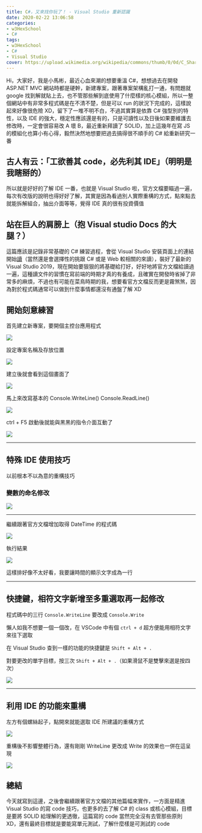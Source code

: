 ```yaml
---
title: C#，又來找你玩了！ - Visual Studio 重新認識
date: 2020-02-22 13:06:58
categories:
- w3HexSchool
- C#
tags:
- w3HexSchool
- C#
- Visual Studio
cover: https://upload.wikimedia.org/wikipedia/commons/thumb/0/0d/C_Sharp_wordmark.svg/225px-C_Sharp_wordmark.svg.png
---
```


Hi，大家好，我是小馬彬，最近心血來潮的想要重溫 C#，想想過去在開發 ASP.NET MVC 網站時都是硬幹，新建專案，跟著專案架構亂打一通，有問題就 google 找到解就貼上去，也不管那些解到底使用了什麼樣的核心模組，所以一整個網站中有非常多程式碼是在不清不楚，但是可以 run 的狀況下完成的，這樣說起來好像很危險 XD，留下了一堆不明不白，不過其實算是依靠 C# 強型別的特性，以及 IDE 的強大，穩定性應該還是有的，只是可讀性以及日後如果要維護去修改時，一定會很容易改 A 壞 B，最近重新拜讀了 SOLID，加上這幾年在寫 JS 的模組化也算小有心得，毅然決然地想要把過去搞得很不順手的 C# 給重新研究一番

## 古人有云：「工欲善其 code，必先利其 IDE」（明明是我瞎掰的）

所以就是好好的了解 IDE 一番，也就是 Visual Studio 啦，官方文檔要瞄過一遍，每次有改版的說明也得好好了解，其實是因為看過別人實際重構的方式，點來點去就能拆解組合，抽出介面等等，覺得 IDE 真的很有投資價值

## 站在巨人的肩膀上（抱 Visual studio Docs 的大腿？）

這篇應該是記錄非常基礎的 C# 練習過程，會從 Visual Studio 安裝頁面上的連結開始[讀](https://docs.microsoft.com/en-us/visualstudio/get-started/visual-studio-ide?view=vs-2019)（當然還是會選擇性的挑跟 C# 或是 Web 較相關的來讀），裝好了最新的 Visual Studio 2019，現在開始要狠狠的將基礎給打好，好好地將官方文檔給讀過一遍，這種讀文件的習慣在寫前端的時期才真的有養成，且確實在開發時省掉了非常多的麻煩，不過也有可能在菜鳥時期的我，想要看官方文檔反而更是霧煞煞，因為對於程式碼通常可以做到什麼事情都還沒有通盤了解 XD

## 開始刻意練習

首先建立新專案，要開個主控台應用程式

![](https://i.imgur.com/DM2QCQC.png)

設定專案名稱及存放位置

![](https://i.imgur.com/Z7XtAmD.png)

建立後就會看到這個畫面了

![](https://i.imgur.com/RhkZNRO.png)

馬上來改寫基本的 Console.WriteLine() Console.ReadLine()

![](https://i.imgur.com/L9DkNyp.png)

ctrl + F5 啟動後就能與黑黑的指令介面互動了

![](https://i.imgur.com/RERUKsE.gif)

---

## 特殊 IDE 使用技巧

以前根本不以為意的重構技巧

### 變數的命名修改

![](https://i.imgur.com/Ttz30Z4.gif)

---

繼續跟著官方文檔增加取得 DateTime 的程式碼

![](https://i.imgur.com/tKobL8D.png)

執行結果

![](https://i.imgur.com/NwLvMTZ.png)

這樣排好像不太好看，我要讓時間的顯示文字成為一行

---

## 快捷鍵，相符文字新增至多重選取再一起修改

程式碼中的三行 `Console.WriteLine` 要改成 `Console.Write`

懶人如我不想要一個一個改，在 VSCode 中有個 `ctrl + d` 超方便能用相符文字來往下選取

在 Visual Studio 查到一樣的功能的快捷鍵是 `Shift + Alt + .`

對要更改的單字目標，按三次 `Shift + Alt + .`（如果滑鼠不是雙擊來選是按四次）

![](https://i.imgur.com/d4x1WZ8.gif)

---

## 利用 IDE 的功能來重構

左方有個螺絲起子，點開來就能選取 IDE 所建議的重構方式

![](https://i.imgur.com/DTFh2oF.gif)

重構後不影響整體行為，還有剛剛 WriteLine 更改成 Write 的效果也一併在這呈現

![](https://i.imgur.com/1kB0Cym.gif)

## 總結

今天就寫到這邊，之後會繼續跟著官方文檔的其他篇幅來實作，一方面是精進 Visual Studio 的寫 code 技巧，也更多的去了解 C# 的 class 或核心模組，目標是要將 SOLID 給理解的更透徹，這篇寫的 code 當然完全沒有去管那些原則 XD，還有最終目標就是要能寫單元測試，了解什麼樣是可測試的 code
